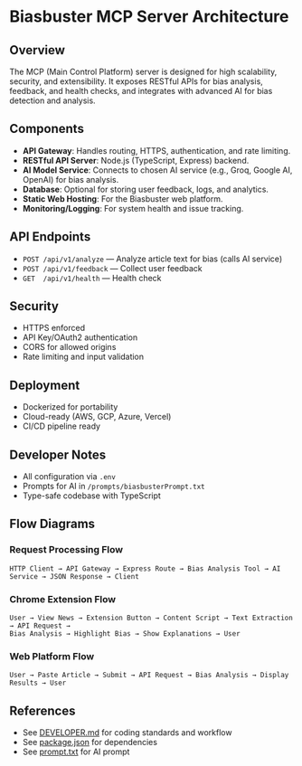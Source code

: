 # Biasbuster MCP Server Architecture

## Overview
The MCP (Main Control Platform) server is designed for high scalability, security, and extensibility. It exposes RESTful APIs for bias analysis, feedback, and health checks, and integrates with advanced AI for bias detection and analysis.

## Components
- **API Gateway**: Handles routing, HTTPS, authentication, and rate limiting.
- **RESTful API Server**: Node.js (TypeScript, Express) backend.
- **AI Model Service**: Connects to chosen AI service (e.g., Groq, Google AI, OpenAI) for bias analysis.
- **Database**: Optional for storing user feedback, logs, and analytics.
- **Static Web Hosting**: For the Biasbuster web platform.
- **Monitoring/Logging**: For system health and issue tracking.

## API Endpoints
- `POST /api/v1/analyze` — Analyze article text for bias (calls AI service)
- `POST /api/v1/feedback` — Collect user feedback
- `GET  /api/v1/health` — Health check

## Security
- HTTPS enforced
- API Key/OAuth2 authentication
- CORS for allowed origins
- Rate limiting and input validation

## Deployment
- Dockerized for portability
- Cloud-ready (AWS, GCP, Azure, Vercel)
- CI/CD pipeline ready

## Developer Notes
- All configuration via `.env`
- Prompts for AI in `/prompts/biasbusterPrompt.txt`
- Type-safe codebase with TypeScript

## Flow Diagrams

### Request Processing Flow

```
HTTP Client → API Gateway → Express Route → Bias Analysis Tool → AI Service → JSON Response → Client
```

### Chrome Extension Flow

```
User → View News → Extension Button → Content Script → Text Extraction → API Request → 
Bias Analysis → Highlight Bias → Show Explanations → User
```

### Web Platform Flow

```
User → Paste Article → Submit → API Request → Bias Analysis → Display Results → User
```

## References
- See [DEVELOPER.md](DEVELOPER.md) for coding standards and workflow
- See [package.json](package.json) for dependencies
- See [prompt.txt](prompts/biasbusterPrompt.txt) for AI prompt 